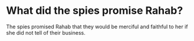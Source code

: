 # What did the spies promise Rahab?

The spies promised Rahab that they would be merciful and faithful to her if she did not tell of their business.
